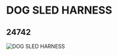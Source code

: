 # DOG SLED HARNESS
## 24742
![DOG SLED HARNESS](https://lc-www-live-s.legocdn.com/media/bricks/5/2/6134920.jpg)